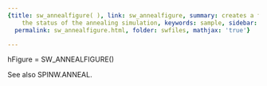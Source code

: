 ```yaml
---
{title: sw_annealfigure( ), link: sw_annealfigure, summary: creates a figure for displaying
    the status of the annealing simulation, keywords: sample, sidebar: sw_sidebar,
  permalink: sw_annealfigure.html, folder: swfiles, mathjax: 'true'}

---
```

 
hFigure = SW_ANNEALFIGURE()
 
See also SPINW.ANNEAL.
 

